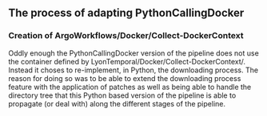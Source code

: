 ## <a name='TheprocessofadaptingPythonCallingDocker'></a>The process of adapting PythonCallingDocker

### <a name='CreationofArgoWorkflowsDockerCollect-DockerContext'></a>Creation of ArgoWorkflows/Docker/Collect-DockerContext

Oddly enough the PythonCallingDocker version of the pipeline does not use the
container defined by LyonTemporal/Docker/Collect-DockerContext/. Instead it
choses to re-implement, in Python, the downloading process. The reason for
doing so was to be able to extend the downloading process feature with the
application of patches as well as being able to handle the directory tree
that this Python based version of the pipeline is able to propagate (or deal
with) along the different stages of the pipeline.
